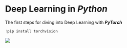 # Deep Learning in *Python* 
The first steps for diving into Deep Learning with ***PyTorch*** 
```Python
!pip install torchvision
```
![](https://www.cloudmasters.es/wp-content/uploads/sites/5/2020/02/image-4.png)
